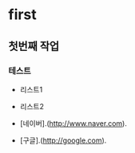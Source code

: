 # first
## 첫번째 작업
### 테스트
- 리스트1
- 리스트2

- [네이버].(http://www.naver.com).
- [구글].(http://google.com).

